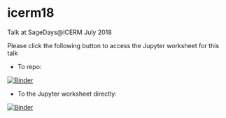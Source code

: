 # icerm18
Talk at SageDays@ICERM July 2018

Please click the following button to access the Jupyter worksheet for this talk

* To repo:

[![Binder](https://mybinder.org/badge.svg)](https://mybinder.org/v2/gh/egunawan/talks.git/master)

* To the Jupyter worksheet directly:

[![Binder](https://mybinder.org/badge.svg)](https://mybinder.org/v2/gh/egunawan/icerm18.git/master?filepath=https%3A%2F%2Fgithub.com%2Fegunawan%2Ficerm18%2Fblob%2Fmaster%2Fcluster.ipynb)
